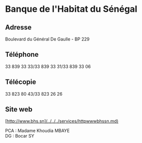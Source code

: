 # Banque de l'Habitat du Sénégal

**Adresse**
-----------

Boulevard du Général De Gaulle - BP 229

**Téléphone**
-------------

33 839 33 33/33 839 33 31/33 839 33 06

**Télécopie**
-------------

33 823 80 43/33 823 26 26

**Site web**
------------

[http://www.bhs.sn](../../../services/httpwwwbhssn.md)

PCA : Madame Khoudia MBAYE  
DG : Bocar SY
